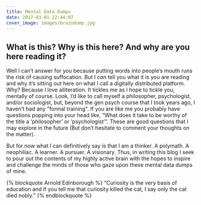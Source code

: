 ```yaml
---
title: Mental Data Dumps
date: 2017-03-01 22:44:07
cover_image: images/braindump.jpg
---
```


## What is this? Why is this here? And why are you here reading it?

Well I can’t answer for you because putting words into people’s mouth runs the risk of causing suffocation. But I _can_ tell you what it is you are reading and why it’s sitting out here on what I call a digitally distributed platform. Why? Because I love alliteration. It tickles me as I hope to tickle you, mentally of course. Look, I’d like to call myself a philosopher, psychologist, and/or sociologist, but, beyond the gen psych course that I took years ago, I haven’t had any "formal training". If you are like me you probably have questions popping into your head like, “What does it take to be worthy of the title a ‘philosopher’ or ‘psychologist’”. These are good questions that I may explore in the future (But don’t hesitate to comment your thoughts on the matter).

But for now what I can definitively say is that I am a thinker. A polymath. A neophiliac. A learner. A pursuer. A visionary. Thus, in writing this blog I seek to pour out the contents of my highly active brain with the hopes to inspire and challenge the minds of those who gaze upon these mental data dumps of mine.

{% blockquote Arnold Edinborough %}
“Curiosity is the very basis of education and if you tell me that curiosity killed the cat, I say only the cat died nobly.”
{% endblockquote %}